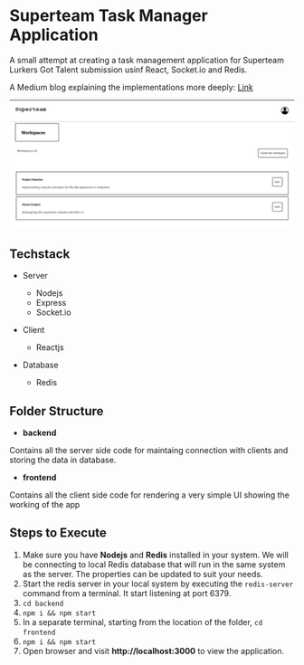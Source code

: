 # Superteam Task Manager Application
A small attempt at creating a task management application for Superteam Lurkers Got Talent submission usinf React, Socket.io and Redis.

A Medium blog explaining the implementations more deeply: [Link](https://medium.com/@himadrisankarchatterjee/task-management-app-with-react-socket-io-and-redis-ebffc4d0fde6)

![task-manager-homepage](homepage1.png)

## Techstack
- Server
  - Nodejs
  - Express
  - Socket.io

- Client
  - Reactjs

- Database
  - Redis

## Folder Structure

- **backend**

Contains all the server side code for maintaing connection with clients and storing the data in database.

- **frontend**

Contains all the client side code for rendering a very simple UI showing the working of the app


## Steps to Execute

1. Make sure you have **Nodejs** and **Redis** installed in your system. We will be connecting to local Redis database that will run in the same system as the server. The properties can be updated to suit your needs.
2. Start the redis server in your local system by executing the `redis-server` command from a terminal. It start listening at port 6379.
3. `cd backend`
4. `npm i && npm start`
5. In a separate terminal, starting from the location of the folder, `cd frontend`
6. `npm i && npm start`
7. Open browser and visit **http://localhost:3000** to view the application.

